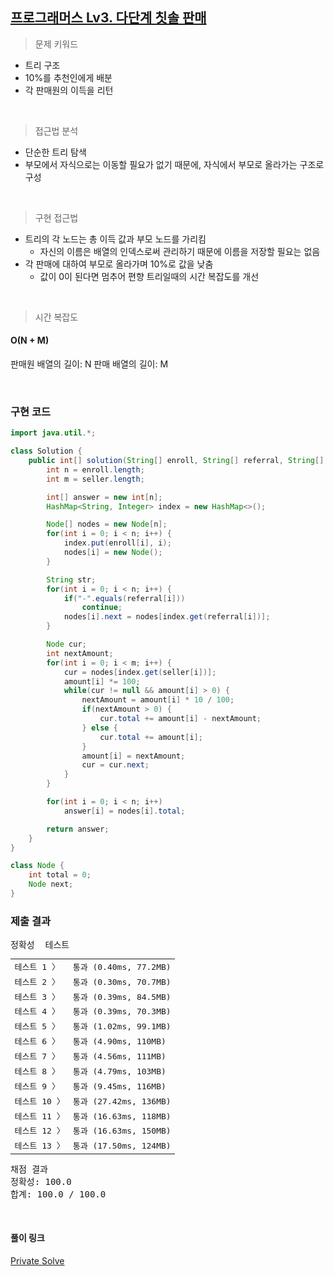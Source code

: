 ## [프로그래머스 Lv3. 다단계 칫솔 판매](https://school.programmers.co.kr/learn/courses/30/lessons/77486)

> 문제 키워드

- 트리 구조
- 10%를 추천인에게 배분
- 각 판매원의 이득을 리턴

<br/>

> 접근법 분석

- 단순한 트리 탐색
- 부모에서 자식으로는 이동할 필요가 없기 때문에, 자식에서 부모로 올라가는 구조로 구성

<br/>

> 구현 접근법

- 트리의 각 노드는 총 이득 값과 부모 노드를 가리킴
  - 자신의 이름은 배열의 인덱스로써 관리하기 때문에 이름을 저장할 필요는 없음
- 각 판매에 대하여 부모로 올라가며 10%로 값을 낮춤
  - 값이 0이 된다면 멈추어 편향 트리일때의 시간 복잡도를 개선

<br/>

> 시간 복잡도

#### O(N + M)

판매원 배열의 길이: N
판매 배열의 길이: M

<br/>

### 구현 코드

```java
import java.util.*;

class Solution {
    public int[] solution(String[] enroll, String[] referral, String[] seller, int[] amount) {
        int n = enroll.length;
        int m = seller.length;

        int[] answer = new int[n];
        HashMap<String, Integer> index = new HashMap<>();

        Node[] nodes = new Node[n];
        for(int i = 0; i < n; i++) {
            index.put(enroll[i], i);
            nodes[i] = new Node();
        }

        String str;
        for(int i = 0; i < n; i++) {
            if("-".equals(referral[i]))
                continue;
            nodes[i].next = nodes[index.get(referral[i])];
        }

        Node cur;
        int nextAmount;
        for(int i = 0; i < m; i++) {
            cur = nodes[index.get(seller[i])];
            amount[i] *= 100;
            while(cur != null && amount[i] > 0) {
                nextAmount = amount[i] * 10 / 100;
                if(nextAmount > 0) {
                    cur.total += amount[i] - nextAmount;
                } else {
                    cur.total += amount[i];
                }
                amount[i] = nextAmount;
                cur = cur.next;
            }
        }

        for(int i = 0; i < n; i++)
            answer[i] = nodes[i].total;

        return answer;
    }
}

class Node {
    int total = 0;
    Node next;
}
```

### 제출 결과

<pre class="console-content"><div class="console-message">정확성  테스트</div><table class="console-test-group" data-category="correctness"><tbody><tr data-testcase-id="64494"><td valign="top" class="td-label">테스트 1 <span>〉</span></td><td class="result passed">통과 (0.40ms, 77.2MB)</td></tr><tr data-testcase-id="64496"><td valign="top" class="td-label">테스트 2 <span>〉</span></td><td class="result passed">통과 (0.30ms, 70.7MB)</td></tr><tr data-testcase-id="64497"><td valign="top" class="td-label">테스트 3 <span>〉</span></td><td class="result passed">통과 (0.39ms, 84.5MB)</td></tr><tr data-testcase-id="64498"><td valign="top" class="td-label">테스트 4 <span>〉</span></td><td class="result passed">통과 (0.39ms, 70.3MB)</td></tr><tr data-testcase-id="64499"><td valign="top" class="td-label">테스트 5 <span>〉</span></td><td class="result passed">통과 (1.02ms, 99.1MB)</td></tr><tr data-testcase-id="64500"><td valign="top" class="td-label">테스트 6 <span>〉</span></td><td class="result passed">통과 (4.90ms, 110MB)</td></tr><tr data-testcase-id="64501"><td valign="top" class="td-label">테스트 7 <span>〉</span></td><td class="result passed">통과 (4.56ms, 111MB)</td></tr><tr data-testcase-id="64502"><td valign="top" class="td-label">테스트 8 <span>〉</span></td><td class="result passed">통과 (4.79ms, 103MB)</td></tr><tr data-testcase-id="64503"><td valign="top" class="td-label">테스트 9 <span>〉</span></td><td class="result passed">통과 (9.45ms, 116MB)</td></tr><tr data-testcase-id="64504"><td valign="top" class="td-label">테스트 10 <span>〉</span></td><td class="result passed">통과 (27.42ms, 136MB)</td></tr><tr data-testcase-id="94916"><td valign="top" class="td-label">테스트 11 <span>〉</span></td><td class="result passed">통과 (16.63ms, 118MB)</td></tr><tr data-testcase-id="94918"><td valign="top" class="td-label">테스트 12 <span>〉</span></td><td class="result passed">통과 (16.63ms, 150MB)</td></tr><tr data-testcase-id="94928"><td valign="top" class="td-label">테스트 13 <span>〉</span></td><td class="result passed">통과 (17.50ms, 124MB)</td></tr></tbody></table><div class="console-heading">채점 결과</div><div class="console-message">정확성: 100.0</div><div class="console-message">합계: 100.0 / 100.0</div></pre>

<br>

#### 풀이 링크

[Private Solve](https://github.com/The-Four-Error-Pickers/Algorithm-Study/tree/main/Private%20Solve/프로그래머스/77486.%20%EB%8B%A4%EB%8B%A8%EA%B3%84%20%EC%B9%AB%EC%86%94%20%ED%8C%90%EB%A7%A4/ChaNyeok1225)
